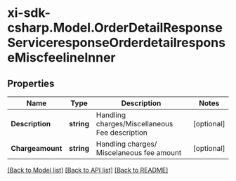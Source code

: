 # xi-sdk-csharp.Model.OrderDetailResponseServiceresponseOrderdetailresponseMiscfeelineInner

## Properties

Name | Type | Description | Notes
------------ | ------------- | ------------- | -------------
**Description** | **string** | Handling charges/Miscellaneous Fee description | [optional] 
**Chargeamount** | **string** | Handling charges/ Miscelaneous fee amount | [optional] 

[[Back to Model list]](../README.md#documentation-for-models) [[Back to API list]](../README.md#documentation-for-api-endpoints) [[Back to README]](../README.md)

